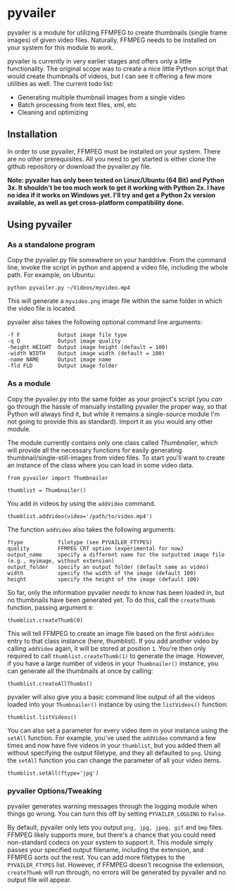 # pyvailer
pyvailer is a module for utilizing FFMPEG to create thumbnails (single frame images) of given video files. Naturally, FFMPEG needs to be installed on your system for this module to work.

pyvailer is currently in very earlier stages and offers only a little functionality. The original scope was to create a nice little Python script that would create thumbnails of videos, but I can see it offering a few more utilities as well. The current todo list:

- Generating multiple thumbnail images from a single video
- Batch processing from text files, xml, etc
- Cleaning and optimizing

## Installation

In order to use pyvailer, FFMPEG must be installed on your system. There are no other prerequisites. All you need to get started is either clone the github repository or download the pyvailer.py file.

**Note: pyvailer has only been tested on Linux/Ubuntu (64 Bit) and Python 3x. It shouldn't be too much work to get it working with Python 2x. I have no idea if it works on Windows yet. I'll try and get a Python 2x version available, as well as get cross-platform compatibility done.**

## Using pyvailer

### As a standalone program

Copy the pyvailer.py file somewhere on your harddrive. From the command line, invoke the script in python and append a video file, including the whole path. For example, on Ubuntu:

`python pyvailer.py ~/Videos/myvideo.mp4`

This will generate a `myvideo.png` image file within the same folder in which the video file is located.

pyvailer also takes the following optional command line arguments:
```
-f F            Output image file type
-q Q            Output image quality
-height HEIGHT  Output image height (default = 100)
-width WIDTH    Output image width (default = 100)
-name NAME      Output image name
-fld FLD        Output image folder
```
### As a module

Copy the pyvailer.py into the same folder as your project's script (you *can* go through the hassle of manually installing pyvailer the proper way, so that Python will always find it, but while it remains a single-source module I'm not going to provide this as standard). Import it as you would any other module.

The module currently contains only one class called *Thumbnailer*, which will provide all the necessary functions for easily generating thumbnail/single-still-images from video files. To start you'll want to create an instance of the class where you can load in some video data.
```
from pyvailer import Thumbnailer

thumblist = Thumbnailer()
````
You add in videos by using the `addVideo` command.

`thumblist.addVideo(video='/path/to/video.mp4')`

The function `addVideo` also takes the following arguments:
```
ftype			filetype (see PYVAILER_FTYPES)
quality			FFMPEG CRT option (experimental for now)
output_name		specify a different name for the outputted image file (e.g., myimage, without extension)
output_folder	specify an output folder (default same as video)
width			specify the width of the image (default 100)
height			specify the height of the image (default 100)
```
So far, only the information pyvailer *needs* to know has been loaded in, but no thumbnails have been generated yet. To do this, call the `createThumb` function, passing argument `0`:

`thumblist.createThumb(0)`

This will tell FFMPEG to create an image file based on the first `addVideo` entry to that class instance (here, thumblist). If you add another video by calling `addVideo` again, it will be stored at position `1`. You're then only required to call `thumblist.createThumb(1)` to generate the image. However, if you have a large number of videos in your `Thumbnailer()` instance, you can generate all the thumbnails at once by calling:

`thumblist.createAllThumbs()`

pyvailer will also give you a basic command line output of all the videos loaded into your `Thumbnailer()` instance by using the `listVideos()` function:

`thumblist.listVideos()`

You can also set a parameter for every video item in your instance using the `setAll` function. For example, you've used the `addVideo` command a few times and now have five videos in your `thumblist`, but you added them all without specifying the output filetype, and they all defaulted to `png`. Using the `setAll` function you can change the parameter of all your video items.

`thumblist.setAll(ftype='jpg')`

### pyvailer Options/Tweaking

pyvailer generates warning messages through the logging module when things go wrong. You can turn this off by setting `PYVAILER_LOGGING` to `False`.

By default, pyvailer only lets you output `png, jpg, jpeg, gif` and `bmp` files. FFMPEG likely supports more, but there's a chance that you could need non-standard codecs on your system to support it. This module simply passes your specified output filename, including the extension, and FFMPEG sorts out the rest. You can add more filetypes to the `PYVAILER_FTYPES` list. However, if FFMPEG doesn't recognise the extension, `createThumb` will run through, no errors will be generated by pyvailer and no output file will appear.